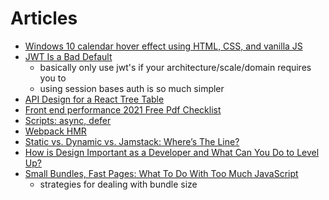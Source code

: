 # Articles

- [Windows 10 calendar hover effect using HTML, CSS, and vanilla JS](https://dev.to/jashgopani/windows-10-calendar-hover-effect-using-html-css-and-vanilla-js-57pb)
- [JWT Is a Bad Default](https://evertpot.com/jwt-is-a-bad-default/)
  - basically only use jwt's if your architecture/scale/domain requires you to
  - using session bases auth is so much simpler
- [API Design for a React Tree Table](https://www.robinwieruch.de/react-tree-list?utm_campaign=Robin%20Wieruch%20-%20A%20Developer%27s%20Newsletter&utm_medium=email&utm_source=Revue%20newsletter)
- [Front end performance 2021 Free Pdf Checklist](https://www.smashingmagazine.com/2021/01/front-end-performance-2021-free-pdf-checklist/)
- [Scripts: async, defer](https://javascript.info/script-async-defer)
- [Webpack HMR](https://blog.jakoblind.no/webpack-hmr/)
- [Static vs. Dynamic vs. Jamstack: Where’s The Line?](https://css-tricks.com/static-vs-dynamic-vs-jamstack-wheres-the-line/)
- [How is Design Important as a Developer and What Can You Do to Level Up?](https://www.colbyfayock.com/posts/how-is-design-important-as-a-developer-and-what-can-you-do-to-level-up)
- [Small Bundles, Fast Pages: What To Do With Too Much JavaScript](https://calibreapp.com/blog/bundle-size-optimization?utm_source=Perf.email&utm_campaign=1c5a924166-Perf+Email+%2384&utm_medium=email&utm_term=0_7cba5dc7bd-1c5a924166-1386021716)
  - strategies for dealing with bundle size
